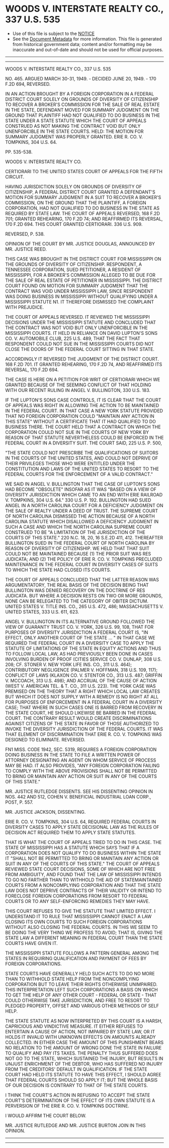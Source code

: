---
---

# WOODS V. INTERSTATE REALTY CO., 337 U.S. 535

* Use of this file is subject to the [NOTICE](https://github.com/publicdocs/notice/blob/master/NOTICE)
* See the [Document Metadata](../../../) for more information.
  This file is generated from historical government data; content and/or formatting may be inaccurate and out-of-date and should not be used for official purposes.

----------
----------

WOODS V. INTERSTATE REALTY CO., 337 U.S. 535

NO. 465.  ARGUED MARCH 30-31, 1949.  - DECIDED JUNE 20, 1949.  - 170 F.2D 694, REVERSED.

IN AN ACTION BROUGHT BY A FOREIGN CORPORATION IN A FEDERAL DISTRICT COURT SOLELY ON GROUNDS OF DIVERSITY OF CITIZENSHIP TO RECOVER A BROKER'S COMMISSION FOR THE SALE OF REAL ESTATE IN THE STATE, DEFENDANT MOVED FOR SUMMARY JUDGMENT ON THE GROUND THAT PLAINTIFF HAD NOT QUALIFIED TO DO BUSINESS IN THE STATE UNDER A STATE STATUTE WHICH THE COURT OF APPEALS CONSTRUED AS NOT MAKING THE CONTRACT VOID BUT ONLY UNENFORCIBLE IN THE STATE COURTS.  HELD:  THE MOTION FOR SUMMARY JUDGMENT WAS PROPERLY GRANTED.  ERIE R. CO. V. TOMPKINS, 304 U.S. 64.

PP. 535-538.

WOODS V. INTERSTATE REALTY CO.

CERTIORARI TO THE UNITED STATES COURT OF APPEALS FOR THE FIFTH CIRCUIT.

HAVING JURISDICTION SOLELY ON GROUNDS OF DIVERSITY OF CITIZENSHIP, A FEDERAL DISTRICT COURT GRANTED A DEFENDANT'S MOTION FOR SUMMARY JUDGMENT IN A SUIT TO RECOVER A BROKER'S COMMISSION, ON THE GROUND THAT THE PLAINTIFF, A FOREIGN CORPORATION, HAD NOT QUALIFIED TO DO BUSINESS IN THE STATE AS REQUIRED BY STATE LAW.  THE COURT OF APPEALS REVERSED, 168 F.2D 701; GRANTED REHEARING, 170 F.2D 74; AND REAFFIRMED ITS REVERSAL, 170 F.2D 694.  THIS COURT GRANTED CERTIORARI.  336 U.S. 909.

REVERSED, P. 538.

OPINION OF THE COURT BY MR. JUSTICE DOUGLAS, ANNOUNCED BY MR. JUSTICE REED.

THIS CASE WAS BROUGHT IN THE DISTRICT COURT FOR MISSISSIPPI ON THE GROUNDS OF DIVERSITY OF CITIZENSHIP.  RESPONDENT, A TENNESSEE CORPORATION, SUED PETITIONER, A RESIDENT OF MISSISSIPPI, FOR A BROKER'S COMMISSION ALLEGED TO BE DUE FOR THE SALE OF REAL ESTATE OF PETITIONER IN MISSISSIPPI.  THE DISTRICT COURT FOUND ON MOTION FOR SUMMARY JUDGMENT THAT THE CONTRACT WAS VOID UNDER MISSISSIPPI LAW, SINCE RESPONDENT WAS DOING BUSINESS IN MISSISSIPPI WITHOUT QUALIFYING UNDER A MISSISSIPPI STATUTE N1.  IT THEREFORE DISMISSED THE COMPLAINT WITH PREJUDICE.

THE COURT OF APPEALS REVERSED.  IT REVIEWED THE MISSISSIPPI DECISIONS UNDER THE MISSISSIPPI STATUTE AND CONCLUDED THAT THE CONTRACT WAS NOT VOID BUT ONLY UNENFORCIBLE IN THE MISSISSIPPI COURTS.  IT HELD IN RELIANCE ON DAVID LUPTON'S SONS CO. V. AUTOMOBILE CLUB, 225 U.S. 489, THAT THE FACT THAT RESPONDENT COULD NOT SUE IN THE MISSISSIPPI COURTS DID NOT CLOSE THE DOORS OF THE FEDERAL COURT SITTING IN THAT STATE.

ACCORDINGLY IT REVERSED THE JUDGMENT OF THE DISTRICT COURT.  168 F.2D 701.  IT GRANTED REHEARING, 170 F.2D 74, AND REAFFIRMED ITS REVERSAL, 170 F.2D 694.

THE CASE IS HERE ON A PETITION FOR WRIT OF CERTIORARI WHICH WE GRANTED BECAUSE OF THE SEEMING CONFLICT OF THAT HOLDING WITH OUR RECENT RULING IN ANGEL V. BULLINGTON, 330 U.S. 183.

IF THE LUPTON'S SONS CASE CONTROLS, IT IS CLEAR THAT THE COURT OF APPEALS WAS RIGHT IN ALLOWING THE ACTION TO BE MAINTAINED IN THE FEDERAL COURT.  IN THAT CASE A NEW YORK STATUTE PROVIDED THAT NO FOREIGN CORPORATION COULD "MAINTAIN ANY ACTION IN THIS STATE" WITHOUT A CERTIFICATE THAT IT HAD QUALIFIED TO DO BUSINESS THERE.  THE COURT HELD THAT A CONTRACT ON WHICH THE CORPORATION COULD NOT SUE IN THE COURTS OF NEW YORK BY REASON OF THAT STATUTE NEVERTHELESS COULD BE ENFORCED IN THE FEDERAL COURT IN A DIVERSITY SUIT.  THE COURT SAID, 225 U.S. P. 500,

"THE STATE COULD NOT PRESCRIBE THE QUALIFICATIONS OF SUITORS IN THE COURTS OF THE UNITED STATES, AND COULD NOT DEPRIVE OF THEIR PRIVILEGES THOSE WHO WERE ENTITLED UNDER THE CONSTITUTION AND LAWS OF THE UNITED STATES TO RESORT TO THE FEDERAL COURTS FOR THE ENFORCEMENT OF A VALID CONTRACT."

WE SAID IN ANGEL V. BULLINGTON THAT THE CASE OF LUPTON'S SONS HAD BECOME "OBSOLETE" INSOFAR AS IT WAS "BASED ON A VIEW OF DIVERSITY JURISDICTION WHICH CAME TO AN END WITH ERIE RAILROAD V. TOMPKINS, 304 U.S. 64."  330 U.S. P. 192.  BULLINGTON HAD SUED ANGEL IN A NORTH CAROLINA COURT FOR A DEFICIENCY JUDGMENT ON THE SALE OF REALTY UNDER A DEED OF TRUST.  THE SUPREME COURT OF NORTH CAROLINA DISMISSED THE ACTION BECAUSE OF A NORTH CAROLINA STATUTE WHICH DISALLOWED A DEFICIENCY JUDGMENT IN SUCH A CASE AND WHICH THE NORTH CAROLINA SUPREME COURT CONSTRUED TO BE "A LIMITATION OF THE JURISDICTION OF THE COURTS OF THIS STATE."  220 N.C. 18, 20, 16 S.E.2D 411, 412.  THEREAFTER BULLINGTON SUED IN THE FEDERAL COURT OF NORTH CAROLINA BY REASON OF DIVERSITY OF CITIZENSHIP.  WE HELD THAT THAT SUIT COULD NOT BE MAINTAINED BECAUSE (1) THE PRIOR SUIT WAS RES JUDICATA; AND (2) THE POLICY OF ERIE R. CO. V. TOMPKINS PRECLUDED MAINTENANCE IN THE FEDERAL COURT IN DIVERSITY CASES OF SUITS TO WHICH THE STATE HAD CLOSED ITS COURTS.

THE COURT OF APPEALS CONCLUDED THAT THE LATTER REASON WAS ARGUMENTATORY, THE REAL BASIS OF THE DECISION BEING THAT BULLINGTON WAS DENIED RECOVERY ON THE DOCTRINE OF RES JUDICATA.  BUT WHERE A DECISION RESTS ON TWO OR MORE GROUNDS, NONE CAN BE RELEGATED TO THE CATEGORY OF OBITER DICTUM.  UNITED STATES V. TITLE INS. CO., 265 U.S. 472, 486; MASSACHUSETTS V. UNITED STATES, 333 U.S. 611, 623.

ANGEL V. BULLINGTON IN ITS ALTERNATIVE GROUND FOLLOWED THE VIEW OF GUARANTY TRUST CO. V. YORK, 326 U.S. 99, 108, THAT FOR PURPOSES OF DIVERSITY JURISDICTION A FEDERAL COURT IS, "IN EFFECT, ONLY ANOTHER COURT OF THE STATE  ...  "  IN THAT CASE WE REQUIRED THE FEDERAL COURT IN A DIVERSITY CASE TO APPLY THE STATUTE OF LIMITATIONS OF THE STATE IN EQUITY ACTIONS AND THUS TO FOLLOW LOCAL LAW, AS HAD PREVIOUSLY BEEN DONE IN CASES INVOLVING BURDEN OF PROOF (CITIES SERVICE CO. V. DUNLAP, 308 U.S. 208; CF. STONER V. NEW YORK LIFE INS. CO., 311 U.S. 464); CONTRIBUTORY NEGLIGENCE (PALMER V. HOFFMAN, 318 U.S. 109, 117); CONFLICT OF LAWS (KLAXON CO. V. STENTOR CO., 313 U.S. 487; GRIFFIN V. MCCOACH, 313 U.S. 498); AND ACCRUAL OF THE CAUSE OF ACTION (WEST V. AMERICAN TEL. & T. CO., 311 U.S. 223).  THE YORK CASE WAS PREMISED ON THE THEORY THAT A RIGHT WHICH LOCAL LAW CREATES BUT WHICH IT DOES NOT SUPPLY WITH A REMEDY IS NO RIGHT AT ALL FOR PURPOSES OF ENFORCEMENT IN A FEDERAL COURT IN A DIVERSITY CASE; THAT WHERE IN SUCH CASES ONE IS BARRED FROM RECOVERY IN THE STATE COURT, HE SHOULD LIKEWISE BE BARRED IN THE FEDERAL COURT.  THE CONTRARY RESULT WOULD CREATE DISCRIMINATIONS AGAINST CITIZENS OF THE STATE IN FAVOR OF THOSE AUTHORIZED TO INVOKE THE DIVERSITY JURISDICTION OF THE FEDERAL COURTS.  IT WAS THAT ELEMENT OF DISCRIMINATION THAT ERIE R. CO. V. TOMPKINS WAS DESIGNED TO ELIMINATE.  REVERSED.

FN1  MISS.  CODE 1942, SEC. 5319, REQUIRES A FOREIGN CORPORATION DOING BUSINESS IN THE STATE TO FILE A WRITTEN POWER OF ATTORNEY DESIGNATING AN AGENT ON WHOM SERVICE OF PROCESS MAY BE HAD.  IT ALSO PROVIDES, "ANY FOREIGN CORPORATION FAILING TO COMPLY WITH THE ABOVE PROVISIONS SHALL NOT BE PERMITTED TO BRING OR MAINTAIN ANY ACTION OR SUIT IN ANY OF THE COURTS OF THIS STATE."

MR. JUSTICE RUTLEDGE DISSENTS.  SEE HIS DISSENTING OPINION IN NOS. 442 AND 512, COHEN V. BENEFICIAL INDUSTRIAL LOAN CORP., POST, P. 557.

MR. JUSTICE JACKSON, DISSENTING.

ERIE R. CO. V. TOMPKINS, 304 U.S. 64, REQUIRED FEDERAL COURTS IN DIVERSITY CASES TO APPLY STATE DECISIONAL LAW AS THE RULES OF DECISION ACT REQUIRED THEM TO APPLY STATE STATUTES.

THAT IS WHAT THE COURT OF APPEALS TRIED TO DO IN THIS CASE.  THE STATE OF MISSISSIPPI HAS A STATUTE WHICH SAYS THAT IF A CORPORATION DOES NOT QUALIFY TO DO BUSINESS WITHIN THE STATE IT "SHALL NOT BE PERMITTED TO BRING OR MAINTAIN ANY ACTION OR SUIT IN ANY OF THE COURTS OF THIS STATE."  THE COURT OF APPEALS REVIEWED STATE COURT DECISIONS, SOME OF WHICH ARE NOT FREE FROM AMBIGUITY, AND FOUND THAT THE LAW OF MISSISSIPPI INTENDS TO GO NO FARTHER THAN TO WITHHOLD THE AID OF STATEMAINTAINED COURTS FROM A NONCOMPLYING CORPORATION AND THAT THE STATE LAW DOES NOT DEPRIVE CONTRACTS OF THEIR VALIDITY OR INTEND TO FORECLOSE FOREIGN CORPORATIONS FROM RESORT TO FEDERAL COURTS OR TO ANY SELF-ENFORCING REMEDIES THEY MAY HAVE.

THIS COURT REFUSES TO GIVE THE STATUTE THAT LIMITED EFFECT.  I UNDERSTAND IT TO RULE THAT MISSISSIPPI CANNOT ENACT A LAW CLOSING ITS OWN COURTS TO SUCH FOREIGN CORPORATIONS WITHOUT ALSO CLOSING THE FEDERAL COURTS.  IN THIS WE SEEM TO BE DOING THE VERY THING WE PROFESS TO AVOID; THAT IS, GIVING THE STATE LAW A DIFFERENT MEANING IN FEDERAL COURT THAN THE STATE COURTS HAVE GIVEN IT.

THE MISSISSIPPI STATUTE FOLLOWS A PATTERN GENERAL AMONG THE STATES IN REQUIRING QUALIFICATION AND PAYMENT OF FEES BY FOREIGN CORPORATIONS.

STATE COURTS HAVE GENERALLY HELD SUCH ACTS TO DO NO MORE THAN TO WITHHOLD STATE HELP FROM THE NONCOMPLYING CORPORATION BUT TO LEAVE THEIR RIGHTS OTHERWISE UNIMPAIRED.  THIS INTERPRETATION LEFT SUCH CORPORATIONS A BASIS ON WHICH TO GET THE HELP OF ANY OTHER COURT - FEDERAL OR STATE - THAT COULD OTHERWISE TAKE JURISDICTION, AND FREE TO RESORT TO PLEDGED PROPERTY, OFFSET AND VARIOUS OTHER METHODS OF SELF HELP.

THE STATE STATUTE AS NOW INTERPRETED BY THIS COURT IS A HARSH, CAPRICIOUS AND VINDICTIVE MEASURE.  IT EITHER REFUSES TO ENTERTAIN A CAUSE OF ACTION, NOT IMPAIRED BY STATE LAW, OR IT HOLDS IT INVALID WITH UNKNOWN EFFECTS ON AMOUNTS ALREADY COLLECTED.  IN EITHER CASE THE AMOUNT OF THIS PUNISHMENT BEARS NO RELATION TO THE AMOUNT OF WRONG DONE THE STATE IN FAILURE TO QUALIFY AND PAY ITS TAXES.  THE PENALTY THUS SUFFERED DOES NOT GO TO THE STATE, WHICH SUSTAINED THE INJURY, BUT RESULTS IN UNJUST ENRICHMENT OF THE DEBTOR, WHO HAS SUFFERED NO INJURY FROM THE CREDITORS' DEFAULT IN QUALIFICATION.  IF THE STATE COURT HAD HELD ITS STATUTE TO HAVE THIS EFFECT, I SHOULD AGREE THAT FEDERAL COURTS SHOULD SO APPLY IT; BUT THE WHOLE BASIS OF OUR DECISION IS CONTRARY TO THAT OF THE STATE COURTS.

I THINK THE COURT'S ACTION IN REFUSING TO ACCEPT THE STATE COURT'S DETERMINATION OF THE EFFECT OF ITS OWN STATUTE IS A PERVERSION OF THE ERIE R. CO. V. TOMPKINS DOCTRINE.

I WOULD AFFIRM THE COURT BELOW.

MR. JUSTICE RUTLEDGE AND MR. JUSTICE BURTON JOIN IN THIS OPINION.


----------
----------

